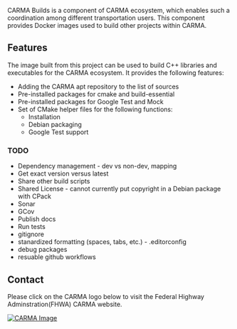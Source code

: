 CARMA Builds  is a component of CARMA ecosystem, which enables such a coordination among different transportation users. This component provides Docker images used to build other projects within CARMA.

## Features

The image built from this project can be used to build C++ libraries and executables for the CARMA ecosystem.  It provides the following features:

* Adding the CARMA apt repository to the list of sources
* Pre-installed packages for cmake and build-essential
* Pre-installed packages for Google Test and Mock
* Set of CMake helper files for the following functions:
  * Installation
  * Debian packaging
  * Google Test support

### TODO

* Dependency management - dev vs non-dev, mapping
* Get exact version versus latest
* Share other build scripts
* Shared License - cannot currently put copyright in a Debian package with CPack
* Sonar
* GCov
* Publish docs
* Run tests
* gitignore
* stanardized formatting (spaces, tabs, etc.) - .editorconfig
* debug packages
* resuable github workflows

## Contact
Please click on the CARMA logo below to visit the Federal Highway Adminstration(FHWA) CARMA website.

[![CARMA Image](https://raw.githubusercontent.com/usdot-fhwa-stol/CARMAPlatform/develop/docs/image/CARMA_icon.png)](https://highways.dot.gov/research/research-programs/operations/CARMA)

